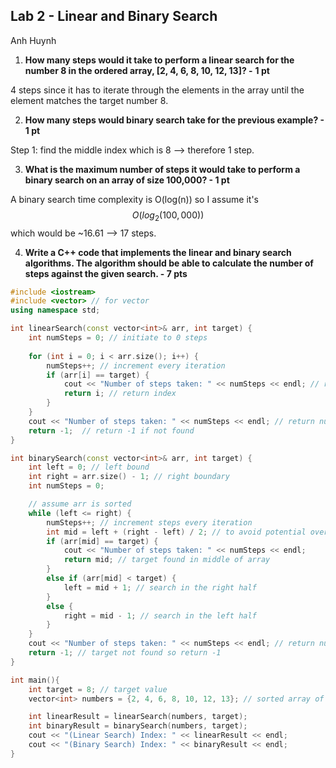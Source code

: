 ## Lab 2 - Linear and Binary Search

Anh Huynh

1. **How many steps would it take to perform a linear search for the number 8 in the ordered array, [2, 4, 6, 8, 10, 12, 13]? -** **1 pt**

4 steps since it has to iterate through the elements in the array until the element matches the target number  8.



2. **How many steps would binary search take for the previous example? - 1 pt**

Step 1: find the middle index which is 8 —> therefore 1 step.



3. **What is the maximum number of steps it would take to perform a binary search on an array of size 100,000? - 1 pt**

A binary search time complexity is O(log(n)) so I assume it's 
$$
O(log_2(100,000))
$$
which would be ~16.61 —> 17 steps. 



4. **Write a C++ code that implements the linear and binary search algorithms. The algorithm should be able to calculate the number of steps against the given search. - 7 pts**

```c++
#include <iostream>
#include <vector> // for vector
using namespace std;

int linearSearch(const vector<int>& arr, int target) {
    int numSteps = 0; // initiate to 0 steps
    
    for (int i = 0; i < arr.size(); i++) {
        numSteps++; // increment every iteration
        if (arr[i] == target) {
            cout << "Number of steps taken: " << numSteps << endl; // return number of steps once target is found
            return i; // return index
        }
    }
    cout << "Number of steps taken: " << numSteps << endl; // return number of steps if not found
    return -1;  // return -1 if not found
}

int binarySearch(const vector<int>& arr, int target) {
    int left = 0; // left bound
    int right = arr.size() - 1; // right boundary
    int numSteps = 0;

    // assume arr is sorted
    while (left <= right) {
        numSteps++; // increment steps every iteration
        int mid = left + (right - left) / 2; // to avoid potential overflow
        if (arr[mid] == target) {
            cout << "Number of steps taken: " << numSteps << endl;
            return mid; // target found in middle of array
        }
        else if (arr[mid] < target) {
            left = mid + 1; // search in the right half
        }
        else {
            right = mid - 1; // search in the left half
        }
    }
    cout << "Number of steps taken: " << numSteps << endl; // return number of steps if not found
    return -1; // target not found so return -1
}

int main(){
    int target = 8; // target value
    vector<int> numbers = {2, 4, 6, 8, 10, 12, 13}; // sorted array of numbers

    int linearResult = linearSearch(numbers, target);
    int binaryResult = binarySearch(numbers, target);
    cout << "(Linear Search) Index: " << linearResult << endl;
    cout << "(Binary Search) Index: " << binaryResult << endl;
}
```

